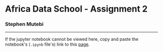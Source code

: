 # Africa Data School - Assignment 2
### Stephen Mutebi
---
If the jupyter notebook cannot be viewed here, copy and paste the notebook's (`.ipynb` file's) link to this [page](https://nbviewer.jupyter.org/).

